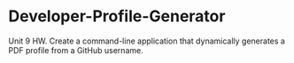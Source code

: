 # Developer-Profile-Generator
Unit 9 HW. Create a command-line application that dynamically generates a PDF profile from a GitHub username.

